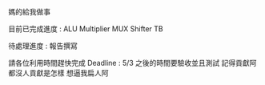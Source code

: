 媽的給我做事

目前已完成進度 :
ALU
Multiplier 
MUX
Shifter
TB


待處理進度 :
報告撰寫

請各位利用時間趕快完成 Deadline : 5/3
之後的時間要驗收並且測試
記得貢獻阿 都沒人貢獻是怎樣 想逼我扁人阿
